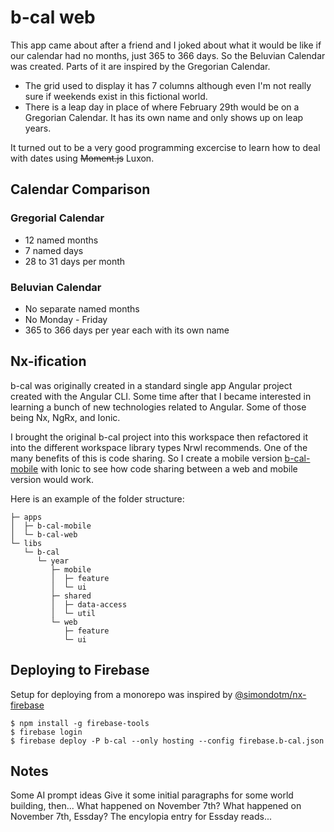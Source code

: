 # b-cal web

This app came about after a friend and I joked about what it would be like if our calendar had no months, just 365 to 366 days. So the Beluvian Calendar was created. Parts of it are inspired by the Gregorian Calendar.

- The grid used to display it has 7 columns although even I'm not really sure if weekends exist in this fictional world.
- There is a leap day in place of where February 29th would be on a Gregorian Calendar. It has its own name and only shows up on leap years.

It turned out to be a very good programming excercise to learn how to deal with dates using ~~Moment.js~~ Luxon.

## Calendar Comparison

### Gregorial Calendar

- 12 named months
- 7 named days
- 28 to 31 days per month

### Beluvian Calendar

- No separate named months
- No Monday - Friday
- 365 to 366 days per year each with its own name

## Nx-ification

b-cal was originally created in a standard single app Angular project created with the Angular CLI. Some time after that I became interested in learning a bunch of new technologies related to Angular. Some of those being Nx, NgRx, and Ionic.

I brought the original b-cal project into this workspace then refactored it into the different workspace library types Nrwl recommends. One of the many benefits of this is code sharing. So I create a mobile version [b-cal-mobile](apps/b-cal-mobile/README.md) with Ionic to see how code sharing between a web and mobile version would work.

Here is an example of the folder structure:

```
├─ apps
│  ├─ b-cal-mobile
│  └─ b-cal-web
└─ libs
   └─ b-cal
      └─ year
         ├─ mobile
         │  ├─ feature
         │  └─ ui
         ├─ shared
         │  ├─ data-access
         │  └─ util
         └─ web
            ├─ feature
            └─ ui
```

## Deploying to Firebase

Setup for deploying from a monorepo was inspired by [@simondotm/nx-firebase](https://github.com/simondotm/nx-firebase)

```shell
$ npm install -g firebase-tools
$ firebase login
$ firebase deploy -P b-cal --only hosting --config firebase.b-cal.json
```

## Notes

Some AI prompt ideas
Give it some initial paragraphs for some world building, then...
What happened on November 7th?
What happened on November 7th, Essday?
The encylopia entry for Essday reads...
